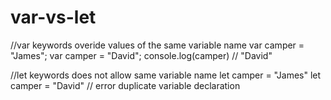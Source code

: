 # var-vs-let
//var keywords overide values of the same variable name
var camper = "James";
var camper = "David";
console.log(camper) // "David"


//let keywords does not allow same variable name
let camper = "James"
let camper = "David" // error duplicate variable declaration

